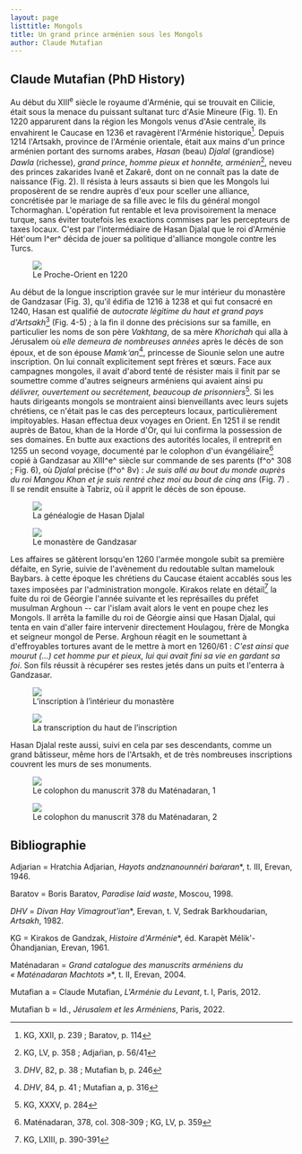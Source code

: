 ```yaml
---
layout: page
listtitle: Mongols
title: Un grand prince arménien sous les Mongols
author: Claude Mutafian
---
```

## Claude Mutafian (PhD History)

Au début du XIII<sup>e</sup> siècle le royaume d'Arménie, qui se trouvait en
Cilicie, était sous la menace du puissant sultanat turc d'Asie Mineure
(Fig. 1). En 1220 apparurent dans la région les Mongols venus d'Asie
centrale, ils envahirent le Caucase en 1236 et ravagèrent l'Arménie
historique[^1]. Depuis 1214 l'Artsakh, province de l'Arménie orientale,
était aux mains d'un prince arménien portant des surnoms arabes, *Hasan*
(beau) *Djalal* (grandiose) *Dawla* (richesse), *grand prince*, *homme
pieux et honnête, arménien*[^2], neveu des princes zakarides Ivanê et
Zakarê, dont on ne connaît pas la date de naissance (Fig. 2). Il
résista à leurs assauts si bien que les Mongols lui proposèrent de se
rendre auprès d'eux pour sceller une alliance, concrétisée par le
mariage de sa fille avec le fils du général mongol Tchormaghan.
L'opération fut rentable et leva provisoirement la menace turque, sans
éviter toutefois les exactions commises par les percepteurs de taxes
locaux. C'est par l'intermédiaire de Hasan Djalal que le roi d'Arménie
Hétՙoum I^er^ décida de jouer sa politique d'alliance mongole contre les
Turcs.

<figure>
  <img src="/public/mongols1.jpg">
  <figcaption>Le Proche-Orient en 1220</figcaption>
</figure>

Au début de la longue inscription gravée sur le mur intérieur du
monastère de Gandzasar (Fig. 3), qu'il édifia de 1216 à 1238 et qui
fut consacré en 1240, Hasan est qualifié de *autocrate légitime du haut
et grand pays d'Artsakh*[^3] (Fig. 4-5) ; à la fin il donne des
précisions sur sa famille, en particulier les noms de son père
*Vakhtang*, de sa mère *Khorichah* qui alla à Jérusalem où *elle demeura
de nombreuses années* après le décès de son époux, et de son épouse
*Mamkՙan*[^4], princesse de Siounie selon une autre inscription. On lui
connaît explicitement sept frères et sœurs. Face aux campagnes mongoles,
il avait d'abord tenté de résister mais il finit par se soumettre comme
d'autres seigneurs arméniens qui avaient ainsi pu *délivrer, ouvertement
ou secrétement, beaucoup de prisonniers*[^5]. Si les hauts dirigeants
mongols se montraient ainsi bienveillants avec leurs sujets chrétiens,
ce n'était pas le cas des percepteurs locaux, particulièrement
impitoyables. Hasan effectua deux voyages en Orient. En 1251 il se
rendit auprès de Batou, khan de la Horde d'Or, qui lui confirma la
possession de ses domaines. En butte aux exactions des autorités
locales, il entreprit en 1255 un second voyage, documenté par le
colophon d'un évangéliaire[^6] copié à Gandzasar au XIII^e^ siècle sur
commande de ses parents (f^o^ 308 ; Fig. 6), où *Djalal* précise
(f^o^ 8v) : *Je suis allé au bout du monde auprès du roi Mangou Khan et
je suis rentré chez moi au bout de cinq ans* (Fig. 7) . Il se rendit
ensuite à Tabriz, où il apprit le décès de son épouse.

<figure>
  <img src="/public/mongols2.jpg">
  <figcaption>La généalogie de Hasan Djalal</figcaption>
</figure>


<figure>
  <img src="/public/mongols3.jpg">
  <figcaption>Le monastère de Gandzasar</figcaption>
</figure>

Les affaires se gâtèrent lorsqu'en 1260 l'armée mongole subit sa
première défaite, en Syrie, suivie de l'avènement du redoutable sultan
mamelouk Baybars. à cette époque les chrétiens du Caucase étaient
accablés sous les taxes imposées par l'administration mongole. Kirakos
relate en détail[^7] la fuite du roi de Géorgie l'année suivante et les
représailles du préfet musulman Arghoun -- car l'islam avait alors le
vent en poupe chez les Mongols. Il arrêta la famille du roi de Géorgie
ainsi que Hasan Djalal, qui tenta en vain d'aller faire intervenir
directement Houlagou, frère de Mongka et seigneur mongol de Perse.
Arghoun réagit en le soumettant à d'effroyables tortures avant de le
mettre à mort en 1260/61 : *C'est ainsi que mourut (...) cet homme pur
et pieux, lui qui avait fini sa vie en gardant sa foi*. Son fils réussit
à récupérer ses restes jetés dans un puits et l'enterra à Gandzasar.


<figure>
  <img src="/public/mongols4.jpg">
  <figcaption>L’inscription à l’intérieur du monastère</figcaption>
</figure>

<figure>
  <img src="/public/mongols5.jpg">
  <figcaption>La transcription du haut de l’inscription</figcaption>
</figure>

Hasan Djalal reste aussi, suivi en cela par ses descendants, comme un
grand bâtisseur, même hors de l'Artsakh, et de très nombreuses
inscriptions couvrent les murs de ses monuments.

<figure>
  <img src="/public/mongols6.jpg">
  <figcaption>Le colophon du manuscrit 378 du Maténadaran, 1</figcaption>
</figure>

<figure>
  <img src="/public/mongols7.jpg">
  <figcaption>Le colophon du manuscrit 378 du Maténadaran, 2</figcaption>
</figure>

## Bibliographie

Adjarian = Hratchia Adjarian, *Hayots andznanounnéri baŕaran*\*, t. III,
Erevan, 1946.

Baratov = Boris Baratov, *Paradise laid waste*, Moscou, 1998.

*DHV* = *Divan Hay Vimagrout'ian*\*, Erevan, t. V, Sedrak Barkhoudarian,
*Artsakh*, 1982.

KG = Kirakos de Gandzak, *Histoire d'Arménie*\*, éd. Karapèt
Mélik'-Ôhandjanian, Erevan, 1961.

Maténadaran = *Grand catalogue des manuscrits arméniens du « Maténadaran
Machtots »*\*, t. II, Erevan, 2004.

Mutafian a = Claude Mutafian, *L'Arménie du Levant*, t. I, Paris, 2012.

Mutafian b = Id., *Jérusalem et les Arméniens*, Paris, 2022.


[^1]: KG, XXII, p. 239 ; Baratov, p. 114

[^2]: KG, LV, p. 358 ; Adjaŕian, p. 56/41

[^3]: *DHV*, 82, p. 38 ; Mutafian b, p. 246

[^4]: *DHV*, 84, p. 41 ; Mutafian a, p. 316

[^5]: KG, XXXV, p. 284

[^6]: Maténadaran, 378, col. 308-309 ; KG, LV, p. 359

[^7]: KG, LXIII, p. 390-391
